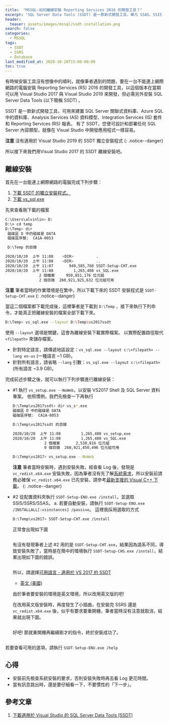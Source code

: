 ```yaml
---
title:  "MSSQL-如何離線安裝 Reporting Services 2016 的開發工具？"
excerpt: "SQL Server Data Tools (SSDT) 是一款新式開發工具，舉凡 SSAS、SSIS 與 SSRS 都可以用這個工具來建置。"
header:
  teaser: assets/images/mssql/ssdt-installation.png
search: false
categories: 
  - MSSQL
tags:
  - SSDT
  - SSRS  
  - Database
last_modified_at: 2020-10-20T15:00-00:00
toc: true
---
```


有時候安裝工具沒有想像中的順利，就像筆者遇到的問題，要在一台不能連上網際網路的電腦安裝 Reporting Services (RS) 2016 的開發工具，以這個版本在當期可以用 Visual Studio 2017 與 Visual Studio 2019 來開發，但必需另外安裝 SQL Server Data Tools (以下簡稱 SSDT) 。

SSDT 是一款新式開發工具，可用來建置 SQL Server 關聯式資料庫、Azure SQL 中的資料庫、Analysis Services (AS) 資料模型、Integration Services (IS) 套件和 Reporting Services (RS) 報表。 有了 SSDT，您便可設計和部署任何 SQL Server 內容類型，就像在 Visual Studio 中開發應用程式一樣容易。

**注意** 沒有適用於 Visual Studio 2019 的 SSDT 獨立安裝程式
{: .notice--danger}

所以接下來我們用Visual Studio 2017 的 SSDT 離線安裝吧。

## 離線安裝

首先在一台能連上網際網路的電腦完成下列步驟：
1. [下載 SSDT 的獨立安裝程式。](https://docs.microsoft.com/zh-tw/sql/ssdt/download-sql-server-data-tools-ssdt?view=sql-server-2016#ssdt-for-vs-2017-standalone-installer)
2. [下載 vs_sql.exe](https://aka.ms/vs/15/release/vs_sql.exe)

先來查看剛下載的檔案
```bash
C:\Users\alvinlin> D:
D:\> cd temp
D:\Temp> dir
 磁碟區 D 中的磁碟是 DATA
 磁碟區序號:  CA1A-0053

 D:\Temp 的目錄

2020/10/20  上午 11:08    <DIR>          .
2020/10/20  上午 11:08    <DIR>          ..
2020/10/20  上午 11:07       949,585,768 SSDT-Setup-CHT.exe
2020/10/20  上午 11:08         1,265,408 vs_SQL.exe
               2 個檔案     950,851,176 位元組
               2 個目錄  260,921,925,632 位元組可用
```
**注意** 筆者當時的作業環境是在繁中，所以下載下來的 SSDT 安裝程式是 `SSDT-Setup-CHT.exe`
{: .notice--danger}

當這二個檔案都下載完成後，這裡筆者是下載到 `D:\Temp` ，接下來執行下列命令，才能真正把離線安裝的檔案全部下載下來。
```bash
D:\Temp> vs_sql.exe --layout D:\Temp\vs2017ssdt
```

使用 `--layout` 選項是關鍵，這會為離線安裝下載實際檔案。 以實際配置路徑取代 `<filepath>` 來儲存檔案。
* 針對特定語言，請傳遞地區設定：`vs_sql.exe --layout c:\<filepath> --lang en-us` (一種語言 ~1 GB)。
* 針對所有語言，請省略 `--lang` 引數：`vs_sql.exe --layout c:\<filepath>` (所有語言 ~3.9 GB)。

完成前述步驟之後，就可以執行下列步驟進行離線安裝：

* #1 執行 `vs_setup.exe --NoWeb`，以安裝 VS2017 Shell 及 SQL Server 資料專案。
  依照慣例，我們先檢查一下再執行

  ```bash
  D:\Temp\vs2017ssdt> dir vs_s*.exe
  磁碟區 D 中的磁碟是 DATA
  磁碟區序號:  CA1A-0053

  D:\Temp\vs2017ssdt 的目錄

  2020/10/20  上午 11:08         1,265,408 vs_setup.exe
  2020/10/20  上午 11:08         1,265,408 vs_SQL.exe
                2 個檔案       2,530,816 位元組
                0 個目錄  260,921,450,496 位元組可用

  D:\Temp\vs2017> vs_setup.exe --NoWeb
  ```

  **注意** 筆者當時安裝時，遇到安裝失敗，經查看 Log 後，發現是 `vc_redist.x64.exe` 安裝失敗，因為筆者沒有先了解[系統需求](https://docs.microsoft.com/zh-tw/visualstudio/productinfo/vs2017-system-requirements-vs)，所以安裝前請務必確保 `vc_redist.x64.exe` 已先安裝，請參考[最新支援的 Visual C++ 下載](https://support.microsoft.com/zh-tw/help/2977003/the-latest-supported-visual-c-downloads)。
  {: .notice--danger}  

* #2 從配置資料夾執行 `SSDT-Setup-ENU.exe /install`，並選取 SSIS/SSRS/SSAS。 a. 若要自動安裝，請執行 `SSDT-Setup-ENU.exe /INSTALLALL[:vsinstances] /passive`。
  這裡我採用選取的方式

  ```bash
  D:\Temp\vs2017> SSDT-Setup-CHT.exe /install
  ```
  正常會出現如下圖
  <figure class="align-center">
    <img src="{{ site.url }}{{ site.baseurl }}/assets/images/mssql/ssdt-installation.png" alt="">
  </figure> 

  有沒有發現筆者上述 #2 用的是 `SSDT-Setup-CHT.exe`，結果因為語系不同，導致安裝失敗了，當時是在簡中的環境執行 `SSDT-Setup-CHS.exe /install`，結果出現如下圖的錯誤。
  <figure class="align-center">
    <img src="{{ site.url }}{{ site.baseurl }}/assets/images/mssql/ssdt-setup-lang-error.png" alt="">
  </figure> 

  所以，請選擇[可用語言 - 適用於 VS 2017 的 SSDT](https://docs.microsoft.com/zh-tw/sql/ssdt/download-sql-server-data-tools-ssdt?view=sql-server-2016#available-languages---ssdt-for-vs-2017)
  * [英文 (美國)](https://go.microsoft.com/fwlink/?linkid=2139376&clcid=0x409)

  由於筆者要安裝的環境是英文環境，所以改用英文版的吧!

  在改用英文版安裝時，再度發生了小插曲，在安裝完 SSRS 還是 `vc_redist.x64.exe` 後，似乎有要求要重開機，筆者當時沒有注意就取消，結果就出現下圖。
  <figure class="align-center">
    <img src="{{ site.url }}{{ site.baseurl }}/assets/images/mssql/ssdt-setup-reboot-error.png" alt="">
  </figure> 

  好吧! 那就重開機再繼續剛才的指令，終於安裝成功了。
  <figure class="align-center">
    <img src="{{ site.url }}{{ site.baseurl }}/assets/images/mssql/ssdt-setup-completed.png" alt="">
  </figure> 

若要查看可用的選項，請執行 `SSDT-Setup-ENU.exe /help`

## 心得
* 安裝前先檢查系統安裝的要求，否則安裝失敗時再去看 Log 更花時間。
* 當有訊息跳出時，還是要仔細看一下，不要慣性的「下一步」。


## 參考文章
1. [下載適用於 Visual Studio 的 SQL Server Data Tools (SSDT)](https://docs.microsoft.com/zh-tw/sql/ssdt/download-sql-server-data-tools-ssdt?view=sql-server-2016)